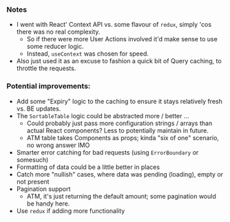 ### Notes

- I went with React' Context API vs. some flavour of `redux`, simply 'cos there was no real complexity.
  - So if there were more User Actions involved it'd make sense to use some reducer logic.
  - Instead, `useContext` was chosen for speed.
- Also just used it as an excuse to fashion a quick bit of Query caching, to throttle the requests.

### Potential improvements:

- Add some "Expiry" logic to the caching to ensure it stays relatively fresh vs. BE updates.
- The `SortableTable` logic could be abstracted more / better ...
  - Could probably just pass more configuration strings / arrays than actual React components? Less to potentially maintain in future.
  - ATM table takes Components as props; kinda "six of one" scenario, no wrong answer IMO
- Smarter error catching for bad requests (using `ErrorBoundary` or somesuch)
- Formatting of data could be a little better in places
- Catch more "nullish" cases, where data was pending (loading), empty or not present
- Pagination support
  - ATM, it's just returning the default amount; some pagination would be handy here.
- Use `redux` if adding more functionality